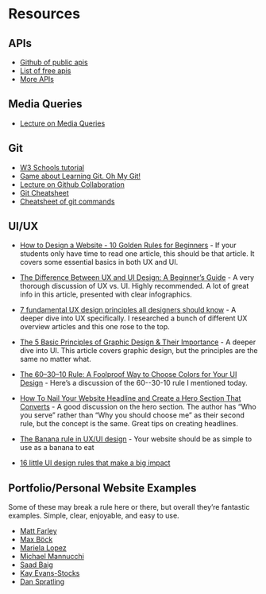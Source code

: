 # Resources

## APIs

- [Github of public apis](https://github.com/public-apis/public-apis)
- [List of free apis](https://apipheny.io/free-api/)
- [More APIs](https://apilist.fun/)

## Media Queries

- [Lecture on Media Queries](https://youtu.be/4zFnkct_DhY)

## Git

- [W3 Schools tutorial](https://www.w3schools.com/git/default.asp?remote=github)
- [Game about Learning Git. Oh My Git!](https://ohmygit.org/)
- [Lecture on Github Collaboration](https://www.youtube.com/watch?v=BLNDxqHjCaA)
- [Git Cheatsheet](https://docs.google.com/document/d/1lMPkGE6j0JhF6LX_-afnoSMOvCIVueGpFfkHo23_YU0/edit#heading=h.a6e19ybms546)
- [Cheatsheet of git commands](http://git-cheatsheet.com/)

## UI/UX

- [How to Design a Website - 10 Golden Rules for Beginners](https://www.shutterstock.com/blog/how-to-design-a-website) - If your students only have time to read one article, this should be that article. It covers some essential basics in both UX and UI.

- [The Difference Between UX and UI Design: A Beginner’s Guide](https://careerfoundry.com/en/blog/ux-design/the-difference-between-ux-and-ui-design-a-laymans-guide/) - A very thorough discussion of UX vs. UI. Highly recommended. A lot of great info in this article, presented with clear infographics.

- [7 fundamental UX design principles all designers should know](https://www.uxdesigninstitute.com/blog/ux-design-principles/) - A deeper dive into UX specifically. I researched a bunch of different UX overview articles and this one rose to the top.

- [The 5 Basic Principles of Graphic Design & Their Importance](https://blog.shillingtoneducation.com/graphic-design-basic-principles/) - A deeper dive into UI. This article covers graphic design, but the principles are the same no matter what.

- [The 60–30–10 Rule: A Foolproof Way to Choose Colors for Your UI Design](https://uxplanet.org/the-60-30-10-rule-a-foolproof-way-to-choose-colors-for-your-ui-design-d15625e56d25) - Here’s a discussion of the 60--30-10 rule I mentioned today.

- [How To Nail Your Website Headline and Create a Hero Section That Converts](https://erinpennings.com/how-to-nail-your-website-headline-and-create-a-hero-section-that-converts/) - A good discussion on the hero section. The author has “Who you serve” rather than “Why you should choose me” as their second rule, but the concept is the same. Great tips on creating headlines.

- [The Banana rule in UX/UI design](https://www.linkedin.com/pulse/banana-rule-uxui-design-aarslan-shikalgar/) - Your website should be as simple to use as a banana to eat

- [16 little UI design rules that make a big impact](https://www.adhamdannaway.com/blog/ui-design/16-ui-design-rules)

## Portfolio/Personal Website Examples

Some of these may break a rule here or there, but overall they’re fantastic examples. Simple, clear, enjoyable, and easy to use.

- [Matt Farley](https://mattfarley.ca/)
- [Max Böck](https://mxb.dev/?ref=catalins.tech)
- [Mariela Lopez](https://www.marielalopez.com/)
- [Michael Mannucchi](https://michaelmannucci.com/)
- [Saad Baig](https://saadbaig.me/)
- [Kay Evans-Stocks](https://www.kaystocks.com/)
- [Dan Spratling](https://danspratling.dev/)
